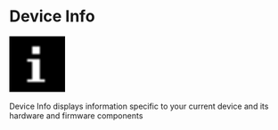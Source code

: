 # Device Info
<p align="left">
  <img alt="ESP32 WROOM-32U" src="https://github.com/justcallmekoko/ESP32Marauder/blob/master/pictures/icons/device_info_22.bmp?raw=true" width="100">
</p>
Device Info displays information specific to your current device and its hardware and firmware components
